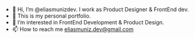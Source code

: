 - 👋 Hi, I’m @eliasmunizdev. I work as Product Designer & FrontEnd dev.
- 💼 This is my personal portfolio.
- 👀 I’m interested in FrontEnd Development & Product Design.
- 📫 How to reach me eliasmuniz.dev@gmail.com

<!---
eliasmunizdev/eliasmunizdev is a ✨ special ✨ repository because its `README.md` (this file) appears on your GitHub profile.
You can click the Preview link to take a look at your changes.
--->
